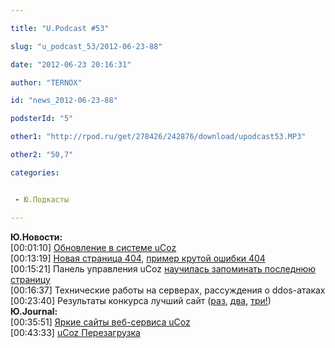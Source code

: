 ```yaml
---

title: "U.Podcast #53"

slug: "u_podcast_53/2012-06-23-88"

date: "2012-06-23 20:16:31"

author: "TERNOX"

id: "news_2012-06-23-88"

podsterId: "5"

other1: "http://rpod.ru/get/278426/242876/download/upodcast53.MP3"

other2: "50,7"

categories:


 - Ю.Подкасты

---
```

**Ю.Новости:**  
\[00:01:10\] [Обновление в системе uCoz](http://blog.ucoz.ru/blog/obnovlenie_avtorizacii_foto_i_biblioteki_jquery/2012-06-12-221)  
\[00:13:19\] [Новая страница 404](http://vk.com/ucoz?w=poll-28741529_3196), [пример крутой ошибки 404](http://colibris.ua/404/)  
\[00:15:21\] Панель управления uCoz [научилась запоминать последнюю страницу](http://vk.com/wall-28741529_3638)  
\[00:16:37\] Технические работы на серверах, рассуждения о ddos-атаках  
\[00:23:40\] Результаты конкурса лучший сайт ([раз](http://vk.com/wall-28741529_4529), [два](http://vk.com/wall-28741529_4483), [три!](http://vk.com/wall-28741529_4449))  
**Ю.Journal:**  
\[00:35:51\] [Яркие сайты веб-сервиса uCoz](http://blog.ucoz.ru/blog/jarkie_sajty_veb_servisa_ucoz/2012-06-01-219)  
\[00:43:33\] [uCoz Перезагрузка](http://blog.ucoz.ru/blog/ucoz_perezagruzka/2012-06-05-220)